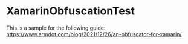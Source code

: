 # XamarinObfuscationTest

This is a sample for the following guide:
https://www.armdot.com/blog/2021/12/26/an-obfuscator-for-xamarin/
